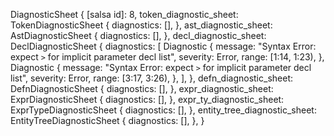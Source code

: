 DiagnosticSheet {
    [salsa id]: 8,
    token_diagnostic_sheet: TokenDiagnosticSheet {
        diagnostics: [],
    },
    ast_diagnostic_sheet: AstDiagnosticSheet {
        diagnostics: [],
    },
    decl_diagnostic_sheet: DeclDiagnosticSheet {
        diagnostics: [
            Diagnostic {
                message: "Syntax Error: expect `>` for implicit parameter decl list",
                severity: Error,
                range: [1:14, 1:23),
            },
            Diagnostic {
                message: "Syntax Error: expect `>` for implicit parameter decl list",
                severity: Error,
                range: [3:17, 3:26),
            },
        ],
    },
    defn_diagnostic_sheet: DefnDiagnosticSheet {
        diagnostics: [],
    },
    expr_diagnostic_sheet: ExprDiagnosticSheet {
        diagnostics: [],
    },
    expr_ty_diagnostic_sheet: ExprTypeDiagnosticSheet {
        diagnostics: [],
    },
    entity_tree_diagnostic_sheet: EntityTreeDiagnosticSheet {
        diagnostics: [],
    },
}